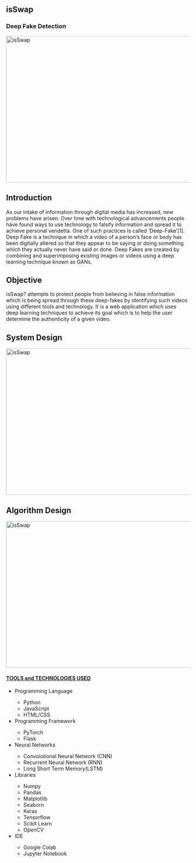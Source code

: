 <h2>isSwap</h2>
<h3>Deep Fake Detection</h3>
<img src="https://github.com/aakriti1318/isSwap/blob/main/isSwap.jpg" alt="isSwap" width="900" height="400">
<h2>Introduction</h2>
<p>As our intake of information through digital media has increased, new problems have arisen. Over time with technological advancements people have found ways to use technology to falsify information and spread it to achieve personal vendetta. One of such practices is called ‘Deep-Fake’[1]. Deep Fake is a technique in which a video of a person’s face or body has been digitally altered so that they appear to be saying or doing something which they actually never have said or done. Deep Fakes are created by combining and superimposing existing images or videos using a deep learning technique known as GANs.
</p>
<h2> Objective </h2>
<p> isSwap? attempts to protect people from believing in false information which is being spread through these deep-fakes by identifying such videos using different tools and technology. It is a web application which uses deep learning techniques to achieve its goal which is to help the user determine the authenticity of a given video. 
</p>
<h2> System Design </h2>
<p>
<img src = "https://github.com/aakriti1318/isSwap/blob/main/System.jpeg" alt="isSwap" width="900" height="400">
</p>
<h2> Algorithm Design </h2>
<p>
<img src = "https://github.com/aakriti1318/isSwap/blob/main/Algo.jpeg" alt="isSwap" width="900" height="400">
</p>
<h4><b><u> TOOLS and TECHNOLOGIES USED </u></b></h4>
<ul>
  <li>Programming Language</li>
    <ul>
      <li>Python</li>
      <li>JavaScript</li>
      <li>HTML/CSS</li>
    </ul>
  <li>Programming Framework</li>
    <ul>
      <li>PyTorch</li>
      <li>Flask</li>
    </ul>
   <li>Neural Networks</li>
    <ul>
      <li>Convolutional Neural Network (CNN)</li>
      <li>Recurrent Neural Network (RNN) </li>
      <li>Long Short Term Memory(LSTM) </li>
    </ul>
  <li>Libraries</li>
    <ul>
      <li>Numpy </li>
      <li>Pandas </li>
      <li>Matplotlib</li>
      <li>Seaborn</li>
      <li>Keras</li>
      <li>Tensorflow</li>
      <li>Scikit Learn</li>
      <li>OpenCV</li>
  </ul>
    <li>IDE</li>
    <ul>
      <li>Google Colab</li>
      <li>Jupyter Notebook</li>
    </ul>
</ul>